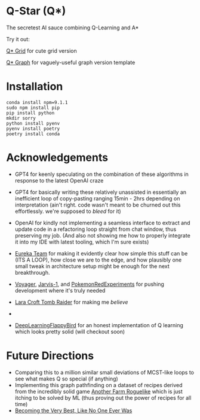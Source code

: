 # Q-Star (Q*)
The secretest AI sauce combining Q-Learning and A*

Try it out:

[Q* Grid](https://htmlpreview.github.io/?https://github.com/dogcomplex/Q-Star/blob/main/q_star_grid.html) for cute grid version

[Q* Graph](https://htmlpreview.github.io/?https://github.com/dogcomplex/Q-Star/blob/main/q_star_graph.html) for vaguely-useful graph version template

# Installation
```
conda install npm=9.1.1
sudo npm install pip
pip install python
mkdir sorry
python install pyenv
pyenv install poetry
poetry install conda
```

# Acknowledgements

- GPT4 for keenly speculating on the combination of these algorithms in response to the latest OpenAI craze
- GPT4 for basically writing these relatively unassisted in essentially an inefficient loop of copy-pasting ranging 15min - 2hrs depending on interpretation (ain't right.  code wasn't meant to be churned out this effortlessly. we're supposed to *bleed* for it)
- OpenAI for kindly not implementing a seamless interface to extract and update code in a refactoring loop straight from chat window, thus preserving my job.
(And also not showing me how to properly integrate it into my IDE with latest tooling, which I'm sure exists)
- [Eureka Team](https://github.com/eureka-research/Eureka) for making it evidently clear how simple this stuff can be (ITS A LOOP), how close we are to the edge, and how plausibly one small tweak in architecture setup might be enough for the next breakthrough.
- [Voyager](https://github.com/MineDojo/Voyager/blob/main/skill_library/README.md), [Jarvis-1](https://github.com/CraftJarvis/JARVIS-1), and [PokemonRedExperiments](https://github.com/PWhiddy/PokemonRedExperiments) for pushing development where it's truly needed
- [Lara Croft Tomb Raider](https://www.youtube.com/watch?v=0wTf_bbkW2U&ab_channel=FoxMaster) for making me *believe*

- 
- [DeepLearningFlappyBird](https://github.com/yenchenlin/DeepLearningFlappyBird) for an honest implementation of Q learning which looks pretty solid (will checkout soon)

# Future Directions

- Comparing this to a million similar small deviations of MCST-like loops to see what makes Q so special (if anything)
- Implementing this graph pathfinding on a dataset of recipes derived from the incredibly solid game [Another Farm Roguelike](https://store.steampowered.com/app/2116850/Another_Farm_Roguelike/) which is just itching to be solved by ML (thus proving out the power of recipes for all time)
- [Becoming the Very Best, Like No One Ever Was](https://github.com/PWhiddy/PokemonRedExperiments)

